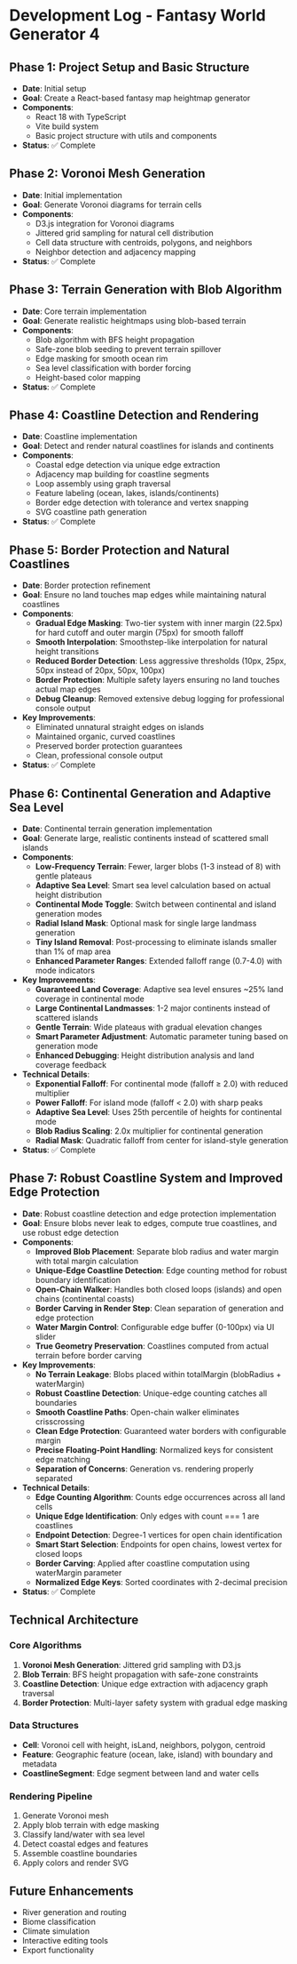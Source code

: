 # Development Log - Fantasy World Generator 4

## Phase 1: Project Setup and Basic Structure
- **Date**: Initial setup
- **Goal**: Create a React-based fantasy map heightmap generator
- **Components**: 
  - React 18 with TypeScript
  - Vite build system
  - Basic project structure with utils and components
- **Status**: ✅ Complete

## Phase 2: Voronoi Mesh Generation
- **Date**: Initial implementation
- **Goal**: Generate Voronoi diagrams for terrain cells
- **Components**:
  - D3.js integration for Voronoi diagrams
  - Jittered grid sampling for natural cell distribution
  - Cell data structure with centroids, polygons, and neighbors
  - Neighbor detection and adjacency mapping
- **Status**: ✅ Complete

## Phase 3: Terrain Generation with Blob Algorithm
- **Date**: Core terrain implementation
- **Goal**: Generate realistic heightmaps using blob-based terrain
- **Components**:
  - Blob algorithm with BFS height propagation
  - Safe-zone blob seeding to prevent terrain spillover
  - Edge masking for smooth ocean rim
  - Sea level classification with border forcing
  - Height-based color mapping
- **Status**: ✅ Complete

## Phase 4: Coastline Detection and Rendering
- **Date**: Coastline implementation
- **Goal**: Detect and render natural coastlines for islands and continents
- **Components**:
  - Coastal edge detection via unique edge extraction
  - Adjacency map building for coastline segments
  - Loop assembly using graph traversal
  - Feature labeling (ocean, lakes, islands/continents)
  - Border edge detection with tolerance and vertex snapping
  - SVG coastline path generation
- **Status**: ✅ Complete

## Phase 5: Border Protection and Natural Coastlines
- **Date**: Border protection refinement
- **Goal**: Ensure no land touches map edges while maintaining natural coastlines
- **Components**:
  - **Gradual Edge Masking**: Two-tier system with inner margin (22.5px) for hard cutoff and outer margin (75px) for smooth falloff
  - **Smooth Interpolation**: Smoothstep-like interpolation for natural height transitions
  - **Reduced Border Detection**: Less aggressive thresholds (10px, 25px, 50px instead of 20px, 50px, 100px)
  - **Border Protection**: Multiple safety layers ensuring no land touches actual map edges
  - **Debug Cleanup**: Removed extensive debug logging for professional console output
- **Key Improvements**:
  - Eliminated unnatural straight edges on islands
  - Maintained organic, curved coastlines
  - Preserved border protection guarantees
  - Clean, professional console output
- **Status**: ✅ Complete

## Phase 6: Continental Generation and Adaptive Sea Level
- **Date**: Continental terrain generation implementation
- **Goal**: Generate large, realistic continents instead of scattered small islands
- **Components**:
  - **Low-Frequency Terrain**: Fewer, larger blobs (1-3 instead of 8) with gentle plateaus
  - **Adaptive Sea Level**: Smart sea level calculation based on actual height distribution
  - **Continental Mode Toggle**: Switch between continental and island generation modes
  - **Radial Island Mask**: Optional mask for single large landmass generation
  - **Tiny Island Removal**: Post-processing to eliminate islands smaller than 1% of map area
  - **Enhanced Parameter Ranges**: Extended falloff range (0.7-4.0) with mode indicators
- **Key Improvements**:
  - **Guaranteed Land Coverage**: Adaptive sea level ensures ~25% land coverage in continental mode
  - **Large Continental Landmasses**: 1-2 major continents instead of scattered islands
  - **Gentle Terrain**: Wide plateaus with gradual elevation changes
  - **Smart Parameter Adjustment**: Automatic parameter tuning based on generation mode
  - **Enhanced Debugging**: Height distribution analysis and land coverage feedback
- **Technical Details**:
  - **Exponential Falloff**: For continental mode (falloff ≥ 2.0) with reduced multiplier
  - **Power Falloff**: For island mode (falloff < 2.0) with sharp peaks
  - **Adaptive Sea Level**: Uses 25th percentile of heights for continental mode
  - **Blob Radius Scaling**: 2.0x multiplier for continental generation
  - **Radial Mask**: Quadratic falloff from center for island-style generation
- **Status**: ✅ Complete

## Phase 7: Robust Coastline System and Improved Edge Protection
- **Date**: Robust coastline detection and edge protection implementation
- **Goal**: Ensure blobs never leak to edges, compute true coastlines, and use robust edge detection
- **Components**:
  - **Improved Blob Placement**: Separate blob radius and water margin with total margin calculation
  - **Unique-Edge Coastline Detection**: Edge counting method for robust boundary identification
  - **Open-Chain Walker**: Handles both closed loops (islands) and open chains (continental coasts)
  - **Border Carving in Render Step**: Clean separation of generation and edge protection
  - **Water Margin Control**: Configurable edge buffer (0-100px) via UI slider
  - **True Geometry Preservation**: Coastlines computed from actual terrain before border carving
- **Key Improvements**:
  - **No Terrain Leakage**: Blobs placed within totalMargin (blobRadius + waterMargin)
  - **Robust Coastline Detection**: Unique-edge counting catches all boundaries
  - **Smooth Coastline Paths**: Open-chain walker eliminates crisscrossing
  - **Clean Edge Protection**: Guaranteed water borders with configurable margin
  - **Precise Floating-Point Handling**: Normalized keys for consistent edge matching
  - **Separation of Concerns**: Generation vs. rendering properly separated
- **Technical Details**:
  - **Edge Counting Algorithm**: Counts edge occurrences across all land cells
  - **Unique Edge Identification**: Only edges with count === 1 are coastlines
  - **Endpoint Detection**: Degree-1 vertices for open chain identification
  - **Smart Start Selection**: Endpoints for open chains, lowest vertex for closed loops
  - **Border Carving**: Applied after coastline computation using waterMargin parameter
  - **Normalized Edge Keys**: Sorted coordinates with 2-decimal precision
- **Status**: ✅ Complete

## Technical Architecture

### Core Algorithms
1. **Voronoi Mesh Generation**: Jittered grid sampling with D3.js
2. **Blob Terrain**: BFS height propagation with safe-zone constraints
3. **Coastline Detection**: Unique edge extraction with adjacency graph traversal
4. **Border Protection**: Multi-layer safety system with gradual edge masking

### Data Structures
- **Cell**: Voronoi cell with height, isLand, neighbors, polygon, centroid
- **Feature**: Geographic feature (ocean, lake, island) with boundary and metadata
- **CoastlineSegment**: Edge segment between land and water cells

### Rendering Pipeline
1. Generate Voronoi mesh
2. Apply blob terrain with edge masking
3. Classify land/water with sea level
4. Detect coastal edges and features
5. Assemble coastline boundaries
6. Apply colors and render SVG

## Future Enhancements
- River generation and routing
- Biome classification
- Climate simulation
- Interactive editing tools
- Export functionality 